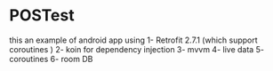 # POSTest
this an example of android app using 
1- Retrofit 2.7.1 (which support coroutines ) 
2- koin for dependency injection 
3- mvvm 
4- live data 
5- coroutines
6- room DB
